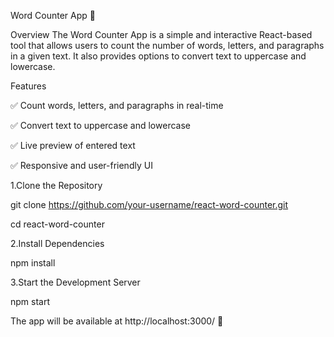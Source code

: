 Word Counter App 📝

Overview
The Word Counter App is a simple and interactive React-based tool that allows users to count the number of words, letters, and paragraphs in a given text. It also provides options to convert text to uppercase and lowercase.

Features

✅ Count words, letters, and paragraphs in real-time

✅ Convert text to uppercase and lowercase

✅ Live preview of entered text

✅ Responsive and user-friendly UI


1.Clone the Repository

git clone https://github.com/your-username/react-word-counter.git

cd react-word-counter

2.Install Dependencies

npm install

3.Start the Development Server


npm start

The app will be available at http://localhost:3000/ 🚀







